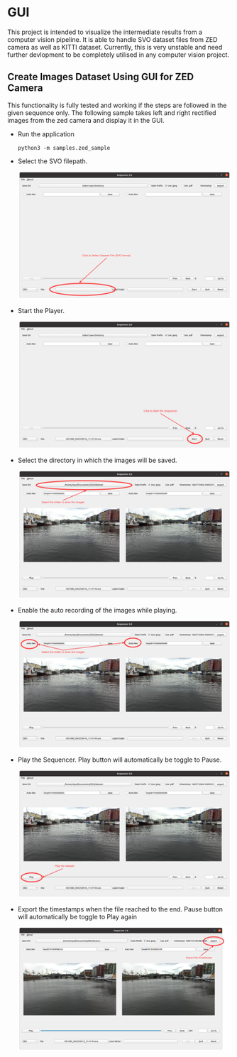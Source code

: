 # GUI
This project is intended to visualize the intermediate results from a computer vision pipeline. It is able to handle SVO dataset files from ZED camera as well as KITTI dataset. Currently, this is very unstable and need further devlopment to be completely utilised in any computer vision project. 

## Create Images Dataset Using GUI for ZED Camera
This functionality is fully tested and working if the steps are followed in the given sequence only. The following sample takes left and right rectified images from the zed camera and display it in the GUI.

- Run the application
  ```
  python3 -m samples.zed_sample
  ```
- Select the SVO filepath.

  <img src="images/zed-select-dataset-file-marked.png" alt="Employee data" title="Employee Data title">
- Start the Player.

  <img src="images/zed-start-marked.png" alt="Employee data" title="Employee Data title">
- Select the directory in which the images will be saved.

  <img src="images/zed-select-save-folder-marked.png" alt="Employee data" title="Employee Data title">
- Enable the auto recording of the images while playing.

  <img src="images/zed-auto-record-marked.png" alt="Employee data" title="Employee Data title">
- Play the Sequencer. Play button will automatically be toggle to Pause. 

  <img src="images/zed-play-marked.png" alt="Employee data" title="Employee Data title">
- Export the timestamps when the file reached to the end. Pause button will automatically be toggle to Play again

  <img src="images/zed-timestamp-export-marked.png" alt="Employee data" title="Employee Data title">
